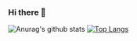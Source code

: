 ### Hi there 👋

<!--
**zihanhannah/zihanhannah** is a ✨ _special_ ✨ repository because its `README.md` (this file) appears on your GitHub profile.

Here are some ideas to get you started:

- 🔭 I’m currently working on ...
- 🌱 I’m currently learning ...
- 👯 I’m looking to collaborate on ...
- 🤔 I’m looking for help with ...
- 💬 Ask me about ...
- 📫 How to reach me: ...
- 😄 Pronouns: ...
- ⚡ Fun fact: ...
-->

![Anurag's github stats](https://github-readme-stats.vercel.app/api?username=zihanhannah&theme=material-palenight&show_icons=true&count_private=true)
[![Top Langs](https://github-readme-stats.vercel.app/api/top-langs/?username=zihanhannah&layout=compact&theme=material-palenight)](https://github.com/anuraghazra/github-readme-stats)
